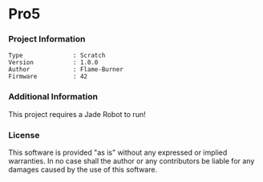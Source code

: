 Pro5
================



### Project Information
```
Type              : Scratch
Version           : 1.0.0
Author            : Flame-Burner
Firmware          : 42
```

### Additional Information
This project requires a Jade Robot to run!

### License
This software is provided "as is" without any expressed or implied warranties.  In no case shall the author or any contributors be liable for any damages caused by the use of this software.

